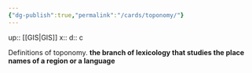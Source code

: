 ```yaml
---
{"dg-publish":true,"permalink":"/cards/toponomy/"}
---
```


up:: [[GIS\|GIS]] 
x:: 
d:: c

Definitions of toponomy. **the branch of lexicology that studies the place names of a region or a language**
